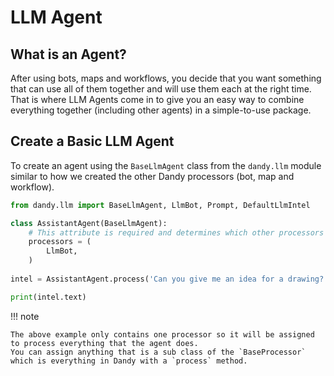 # LLM Agent

## What is an Agent?

After using bots, maps and workflows, you decide that you want something that can use all of them together and will use them each at the right time.
That is where LLM Agents come in to give you an easy way to combine everything together (including other agents) in a simple-to-use package.

## Create a Basic LLM Agent

To create an agent using the `BaseLlmAgent` class from the `dandy.llm` module similar to how we created the other Dandy processors (bot, map and workflow).

```python exec="True" source="above" source="material-block" session="llm_bot"
from dandy.llm import BaseLlmAgent, LlmBot, Prompt, DefaultLlmIntel

class AssistantAgent(BaseLlmAgent):
    # This attribute is required and determines which other processors you want this agent to have access to using.
    processors = (
        LlmBot,
    )
    
intel = AssistantAgent.process('Can you give me an idea for a drawing?')

print(intel.text)
```

!!! note

    The above example only contains one processor so it will be assigned to process everything that the agent does.
    You can assign anything that is a sub class of the `BaseProcessor` which is everything in Dandy with a `process` method.